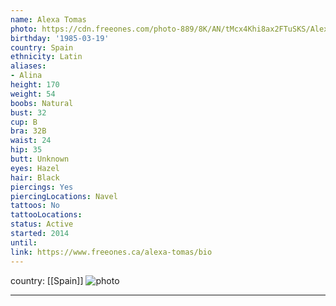 ```yaml
---
name: Alexa Tomas
photo: https://cdn.freeones.com/photo-889/8K/AN/tMcx4Khi8ax2FTuSKS/Alexa-Tomas-gets-penetrated-on-the-Massage-Table_001_teaser.jpg
birthday: '1985-03-19'
country: Spain
ethnicity: Latin
aliases:
- Alina
height: 170
weight: 54
boobs: Natural
bust: 32
cup: B
bra: 32B
waist: 24
hip: 35
butt: Unknown
eyes: Hazel
hair: Black
piercings: Yes
piercingLocations: Navel
tattoos: No
tattooLocations:
status: Active
started: 2014
until:
link: https://www.freeones.ca/alexa-tomas/bio
---
```

country: [[Spain]]
![photo](https://cdn.freeones.com/photo-889/8K/AN/tMcx4Khi8ax2FTuSKS/Alexa-Tomas-gets-penetrated-on-the-Massage-Table_001_teaser.jpg)
***

